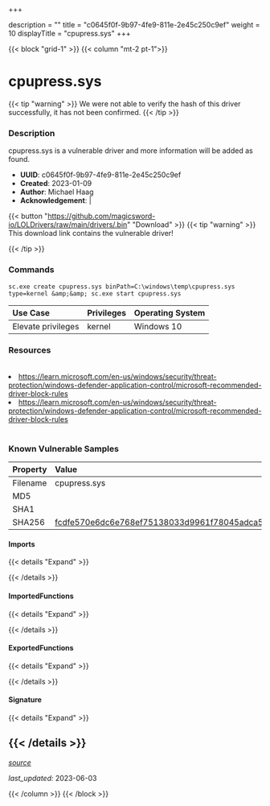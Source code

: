 +++

description = ""
title = "c0645f0f-9b97-4fe9-811e-2e45c250c9ef"
weight = 10
displayTitle = "cpupress.sys"
+++


{{< block "grid-1" >}}
{{< column "mt-2 pt-1">}}


# cpupress.sys


{{< tip "warning" >}}
We were not able to verify the hash of this driver successfully, it has not been confirmed.
{{< /tip >}}


### Description

cpupress.sys is a vulnerable driver and more information will be added as found.
- **UUID**: c0645f0f-9b97-4fe9-811e-2e45c250c9ef
- **Created**: 2023-01-09
- **Author**: Michael Haag
- **Acknowledgement**:  | [](https://twitter.com/)

{{< button "https://github.com/magicsword-io/LOLDrivers/raw/main/drivers/.bin" "Download" >}}
{{< tip "warning" >}}
This download link contains the vulnerable driver!

{{< /tip >}}

### Commands

```
sc.exe create cpupress.sys binPath=C:\windows\temp\cpupress.sys type=kernel &amp;&amp; sc.exe start cpupress.sys
```


| Use Case | Privileges | Operating System | 
|:---- | ---- | ---- |
| Elevate privileges | kernel | Windows 10 |




### Resources
<br>
<li><a href=" https://learn.microsoft.com/en-us/windows/security/threat-protection/windows-defender-application-control/microsoft-recommended-driver-block-rules"> https://learn.microsoft.com/en-us/windows/security/threat-protection/windows-defender-application-control/microsoft-recommended-driver-block-rules</a></li>
<li><a href="https://learn.microsoft.com/en-us/windows/security/threat-protection/windows-defender-application-control/microsoft-recommended-driver-block-rules">https://learn.microsoft.com/en-us/windows/security/threat-protection/windows-defender-application-control/microsoft-recommended-driver-block-rules</a></li>
<br>

### Known Vulnerable Samples

| Property           | Value |
|:-------------------|:------|
| Filename           | cpupress.sys |
| MD5                | [](https://www.virustotal.com/gui/file/) |
| SHA1               | [](https://www.virustotal.com/gui/file/) |
| SHA256             | [fcdfe570e6dc6e768ef75138033d9961f78045adca53beb6fdb520f6417e0df1](https://www.virustotal.com/gui/file/fcdfe570e6dc6e768ef75138033d9961f78045adca53beb6fdb520f6417e0df1) |


#### Imports
{{< details "Expand" >}}

{{< /details >}}
#### ImportedFunctions
{{< details "Expand" >}}

{{< /details >}}
#### ExportedFunctions
{{< details "Expand" >}}

{{< /details >}}

#### Signature
{{< details "Expand" >}}

{{< /details >}}
-----



[*source*](https://github.com/magicsword-io/LOLDrivers/tree/main/yaml/c0645f0f-9b97-4fe9-811e-2e45c250c9ef.yaml)

*last_updated:* 2023-06-03








{{< /column >}}
{{< /block >}}
